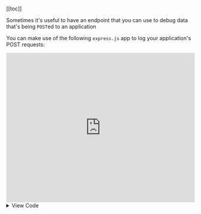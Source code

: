 [[toc]]

Sometimes it's useful to have an endpoint that you can use to debug data that's being `POST`ed to an application

You can make use of the following `express.js` app to log your application's POST requests:

<iframe height="400px" width="100%" src="https://repl.it/@nabeelvalley/Express-POST-Logger?lite=true" scrolling="no" frameborder="no" allowtransparency="true" allowfullscreen="true" sandbox="allow-forms allow-pointer-lock allow-popups allow-same-origin allow-scripts allow-modals"></iframe>

<details>
<summary>View Code</summary>

```js
const express = require("express")
const app = express()

// parse json
app.use(express.json())  

// GET endpoint to check uptime
app.get('/', (req, res) => {
  res.json({ data: 'hello' })
})

// POST endpointthat logs request body
app.post('/', (req, res) => {
  console.log(req.body)
  res.json(req.body)
})

// listen for requests
const listener = app.listen(process.env.PORT, () => {
  console.log("listening on port " + listener.address().port)
})
```

<detail>